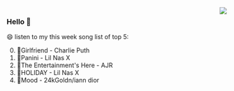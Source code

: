 <img align="right"  src="https://github-readme-stats.vercel.app/api/top-langs/?username=sohyunQVQ" />

### Hello 👋

😄 listen to my this week song list of top 5:

0. 🌈Girlfriend - Charlie Puth
1. 🌈Panini - Lil Nas X
2. 🌈The Entertainment's Here - AJR
3. 🌈HOLIDAY - Lil Nas X
4. 🌈Mood - 24kGoldn/iann dior

